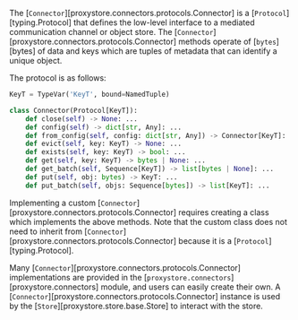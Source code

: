 The [`Connector`][proxystore.connectors.protocols.Connector] is a
[`Protocol`][typing.Protocol] that defines the low-level
interface to a mediated communication channel or object store.
The [`Connector`][proxystore.connectors.protocols.Connector] methods operate
of [`bytes`][bytes] of data and keys which are tuples of metadata that can
identify a unique object.

The protocol is as follows:
```python title="Connector Protocol" linenums="1"
KeyT = TypeVar('KeyT', bound=NamedTuple)

class Connector(Protocol[KeyT]):
    def close(self) -> None: ...
    def config(self) -> dict[str, Any]: ...
    def from_config(self, config: dict[str, Any]) -> Connector[KeyT]: ...
    def evict(self, key: KeyT) -> None: ...
    def exists(self, key: KeyT) -> bool: ...
    def get(self, key: KeyT) -> bytes | None: ...
    def get_batch(self, Sequence[KeyT]) -> list[bytes | None]: ...
    def put(self, obj: bytes) -> KeyT: ...
    def put_batch(self, objs: Sequence[bytes]) -> list[KeyT]: ...
```
Implementing a custom [`Connector`][proxystore.connectors.protocols.Connector]
requires creating a class which implements the above methods. Note that
the custom class does not need to inherit from
[`Connector`][proxystore.connectors.protocols.Connector] because it is a
[`Protocol`][typing.Protocol].

Many [`Connector`][proxystore.connectors.protocols.Connector] implementations
are provided in the [`proxystore.connectors`][proxystore.connectors] module,
and users can easily create their own.
A [`Connector`][proxystore.connectors.protocols.Connector] instance is used
by the [`Store`][proxystore.store.base.Store] to interact with the store.
